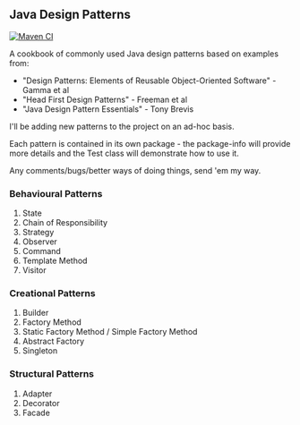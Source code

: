 ## Java Design Patterns

[![Maven CI](https://github.com/gazbert/java-design-patterns/actions/workflows/maven.yml/badge.svg?branch=master)](https://github.com/gazbert/java-design-patterns/actions/workflows/maven.yml)

A cookbook of commonly used Java design patterns based on examples from: 

* "Design Patterns: Elements of Reusable Object-Oriented Software" - Gamma et al
* "Head First Design Patterns" - Freeman et al
* "Java Design Pattern Essentials" - Tony Brevis

I'll be adding new patterns to the project on an ad-hoc basis.

Each pattern is contained in its own package - the package-info will provide more details and the Test class 
will demonstrate how to use it.

Any comments/bugs/better ways of doing things, send 'em my way.

### Behavioural Patterns

1. State
1. Chain of Responsibility
1. Strategy
1. Observer
1. Command
1. Template Method
1. Visitor

### Creational Patterns

1. Builder
1. Factory Method
1. Static Factory Method / Simple Factory Method
1. Abstract Factory
1. Singleton

### Structural Patterns

1. Adapter
1. Decorator
1. Facade
